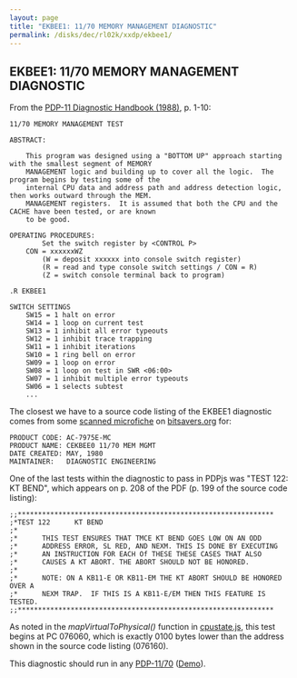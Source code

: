 ```yaml
---
layout: page
title: "EKBEE1: 11/70 MEMORY MANAGEMENT DIAGNOSTIC"
permalink: /disks/dec/rl02k/xxdp/ekbee1/
---
```


EKBEE1: 11/70 MEMORY MANAGEMENT DIAGNOSTIC
------------------------------------------

From the
[PDP-11 Diagnostic Handbook (1988)](https://1drv.ms/b/s!ArcO_mFRe1Z9gp4d3zhflWyJp07i9g),
p. 1-10:

	11/70 MEMORY MANAGEMENT TEST
	
	ABSTRACT:
	
	    This program was designed using a "BOTTOM UP" approach starting with the smallest segment of MEMORY
	    MANAGEMENT logic and building up to cover all the logic.  The program begins by testing some of the
	    internal CPU data and address path and address detection logic, then works outward through the MEM.
	    MANAGEMENT registers.  It is assumed that both the CPU and the CACHE have been tested, or are known
	    to be good.
	
	OPERATING PROCEDURES:
	        Set the switch register by <CONTROL P>
	    CON = xxxxxxWZ
	        (W = deposit xxxxxx into console switch register)
	        (R = read and type console switch settings / CON = R)
	        (Z = switch console terminal back to program)
	
	.R EKBEE1
	
	SWITCH SETTINGS
	    SW15 = 1 halt on error
	    SW14 = 1 loop on current test
	    SW13 = 1 inhibit all error typeouts
	    SW12 = 1 inhibit trace trapping
	    SW11 = 1 inhibit iterations
	    SW10 = 1 ring bell on error
	    SW09 = 1 loop on error
	    SW08 = 1 loop on test in SWR <06:00>
	    SW07 = 1 inhibit multiple error typeouts
	    SW06 = 1 selects subtest
	    ...

The closest we have to a source code listing of the EKBEE1 diagnostic comes from some
[scanned microfiche](https://1drv.ms/b/s!ArcO_mFRe1Z9gp5Sc2Uv0TMEj2GOHQ)
on [bitsavers.org](http://bitsavers.org/pdf/dec/pdp11/microfiche/ftp.j-hoppe.de/bw/gh/) for:

	PRODUCT CODE: AC-7975E-MC
	PRODUCT NAME: CEKBEE0 11/70 MEM MGMT
	DATE CREATED: MAY, 1980
	MAINTAINER:   DIAGNOSTIC ENGINEERING

One of the last tests within the diagnostic to pass in PDPjs was "TEST 122: KT BEND", which appears on p. 208 of
the PDF (p. 199 of the source code listing):

	;;***************************************************************
	;*TEST 122      KT BEND
	;*
	;*      THIS TEST ENSURES THAT TMCE KT BEND GOES LOW ON AN ODD
	;*      ADDRESS ERROR, SL RED, AND NEXM. THIS IS DONE BY EXECUTING
	;*      AN INSTRUCTION FOR EACH Of THESE THESE CASES THAT ALSO
	;*      CAUSES A KT ABORT. THE ABORT SHOULD NOT BE HONORED.
	;*
	;*      NOTE: ON A KB11-E OR KB11-EM THE KT ABORT SHOULD BE HONORED OVER A
	;*      NEXM TRAP.  IF THIS IS A KB11-E/EM THEN THIS FEATURE IS TESTED.
	;;***************************************************************

As noted in the *mapVirtualToPhysical()* function in [cpustate.js](/modules/pdp11/lib/cpustate.js), this test
begins at PC 076060, which is exactly 0100 bytes lower than the address shown in the source code listing (076160).

This diagnostic should run in any [PDP-11/70](/devices/pdp11/machine/1170/) ([Demo](/devices/pdp11/machine/1170/panel/debugger/xxdp/)).
